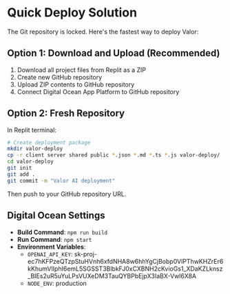 # Quick Deploy Solution

The Git repository is locked. Here's the fastest way to deploy Valor:

## Option 1: Download and Upload (Recommended)
1. Download all project files from Replit as a ZIP
2. Create new GitHub repository 
3. Upload ZIP contents to GitHub repository
4. Connect Digital Ocean App Platform to GitHub repository

## Option 2: Fresh Repository
In Replit terminal:
```bash
# Create deployment package
mkdir valor-deploy
cp -r client server shared public *.json *.md *.ts *.js valor-deploy/
cd valor-deploy
git init
git add .
git commit -m "Valor AI deployment"
```

Then push to your GitHub repository URL.

## Digital Ocean Settings
- **Build Command**: `npm run build`
- **Run Command**: `npm start` 
- **Environment Variables**:
  - `OPENAI_API_KEY`: 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
  - `NODE_ENV`: production